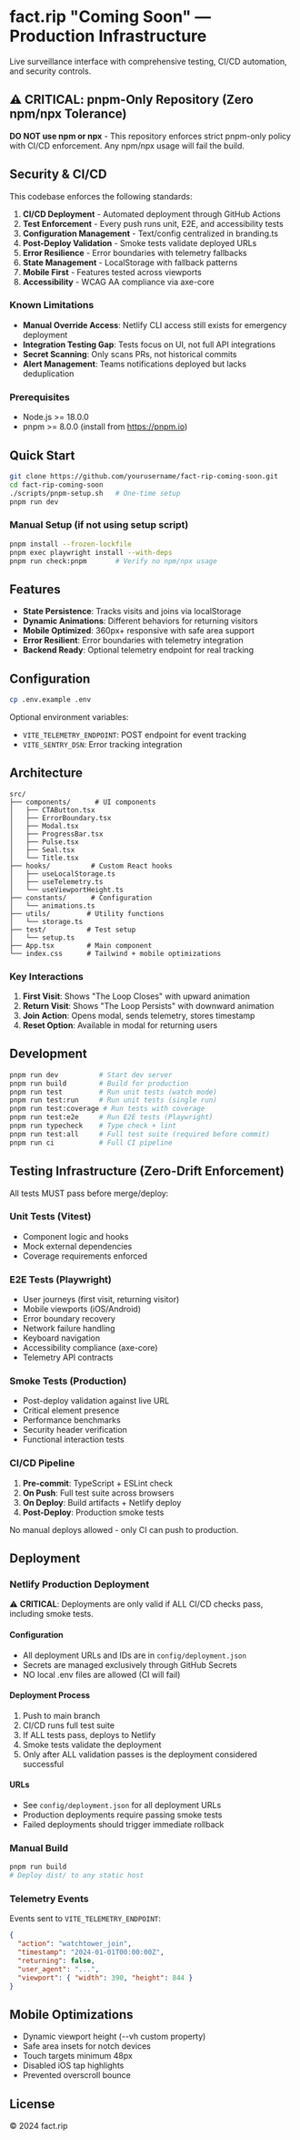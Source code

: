 # fact.rip "Coming Soon" — Production Infrastructure

Live surveillance interface with comprehensive testing, CI/CD automation, and security controls.

## ⚠️ CRITICAL: pnpm-Only Repository (Zero npm/npx Tolerance)

**DO NOT use npm or npx** - This repository enforces strict pnpm-only policy with CI/CD enforcement. Any npm/npx usage will fail the build.

## Security & CI/CD

This codebase enforces the following standards:

1. **CI/CD Deployment** - Automated deployment through GitHub Actions
2. **Test Enforcement** - Every push runs unit, E2E, and accessibility tests
3. **Configuration Management** - Text/config centralized in branding.ts
4. **Post-Deploy Validation** - Smoke tests validate deployed URLs
5. **Error Resilience** - Error boundaries with telemetry fallbacks
6. **State Management** - LocalStorage with fallback patterns
7. **Mobile First** - Features tested across viewports
8. **Accessibility** - WCAG AA compliance via axe-core

### Known Limitations

- **Manual Override Access**: Netlify CLI access still exists for emergency deployment
- **Integration Testing Gap**: Tests focus on UI, not full API integrations
- **Secret Scanning**: Only scans PRs, not historical commits
- **Alert Management**: Teams notifications deployed but lacks deduplication

### Prerequisites
- Node.js >= 18.0.0
- pnpm >= 8.0.0 (install from https://pnpm.io)

## Quick Start

```bash
git clone https://github.com/yourusername/fact-rip-coming-soon.git
cd fact-rip-coming-soon
./scripts/pnpm-setup.sh   # One-time setup
pnpm run dev
```

### Manual Setup (if not using setup script)
```bash
pnpm install --frozen-lockfile
pnpm exec playwright install --with-deps
pnpm run check:pnpm       # Verify no npm/npx usage
```

## Features

- **State Persistence**: Tracks visits and joins via localStorage
- **Dynamic Animations**: Different behaviors for returning visitors
- **Mobile Optimized**: 360px+ responsive with safe area support
- **Error Resilient**: Error boundaries with telemetry integration
- **Backend Ready**: Optional telemetry endpoint for real tracking

## Configuration

```bash
cp .env.example .env
```

Optional environment variables:
- `VITE_TELEMETRY_ENDPOINT`: POST endpoint for event tracking
- `VITE_SENTRY_DSN`: Error tracking integration

## Architecture

```
src/
├── components/      # UI components
│   ├── CTAButton.tsx
│   ├── ErrorBoundary.tsx
│   ├── Modal.tsx
│   ├── ProgressBar.tsx
│   ├── Pulse.tsx
│   ├── Seal.tsx
│   └── Title.tsx
├── hooks/          # Custom React hooks
│   ├── useLocalStorage.ts
│   ├── useTelemetry.ts
│   └── useViewportHeight.ts
├── constants/      # Configuration
│   └── animations.ts
├── utils/         # Utility functions
│   └── storage.ts
├── test/          # Test setup
│   └── setup.ts
├── App.tsx        # Main component
└── index.css      # Tailwind + mobile optimizations
```

### Key Interactions

1. **First Visit**: Shows "The Loop Closes" with upward animation
2. **Return Visit**: Shows "The Loop Persists" with downward animation
3. **Join Action**: Opens modal, sends telemetry, stores timestamp
4. **Reset Option**: Available in modal for returning users

## Development

```bash
pnpm run dev          # Start dev server
pnpm run build        # Build for production
pnpm run test         # Run unit tests (watch mode)
pnpm run test:run     # Run unit tests (single run)
pnpm run test:coverage # Run tests with coverage
pnpm run test:e2e     # Run E2E tests (Playwright)
pnpm run typecheck    # Type check + lint
pnpm run test:all     # Full test suite (required before commit)
pnpm run ci           # Full CI pipeline
```

## Testing Infrastructure (Zero-Drift Enforcement)

All tests MUST pass before merge/deploy:

### Unit Tests (Vitest)
- Component logic and hooks
- Mock external dependencies
- Coverage requirements enforced

### E2E Tests (Playwright)
- User journeys (first visit, returning visitor)
- Mobile viewports (iOS/Android)
- Error boundary recovery
- Network failure handling
- Keyboard navigation
- Accessibility compliance (axe-core)
- Telemetry API contracts

### Smoke Tests (Production)
- Post-deploy validation against live URL
- Critical element presence
- Performance benchmarks
- Security header verification
- Functional interaction tests

### CI/CD Pipeline
1. **Pre-commit**: TypeScript + ESLint check
2. **On Push**: Full test suite across browsers
3. **On Deploy**: Build artifacts + Netlify deploy
4. **Post-Deploy**: Production smoke tests

No manual deploys allowed - only CI can push to production.

## Deployment

### Netlify Production Deployment

⚠️ **CRITICAL**: Deployments are only valid if ALL CI/CD checks pass, including smoke tests.

#### Configuration
- All deployment URLs and IDs are in `config/deployment.json`
- Secrets are managed exclusively through GitHub Secrets
- NO local .env files are allowed (CI will fail)

#### Deployment Process

1. Push to main branch
2. CI/CD runs full test suite
3. If ALL tests pass, deploys to Netlify
4. Smoke tests validate the deployment
5. Only after ALL validation passes is the deployment considered successful

#### URLs
- See `config/deployment.json` for all deployment URLs
- Production deployments require passing smoke tests
- Failed deployments should trigger immediate rollback

### Manual Build

```bash
pnpm run build
# Deploy dist/ to any static host
```

### Telemetry Events

Events sent to `VITE_TELEMETRY_ENDPOINT`:

```json
{
  "action": "watchtower_join",
  "timestamp": "2024-01-01T00:00:00Z",
  "returning": false,
  "user_agent": "...",
  "viewport": { "width": 390, "height": 844 }
}
```

## Mobile Optimizations

- Dynamic viewport height (--vh custom property)
- Safe area insets for notch devices
- Touch targets minimum 48px
- Disabled iOS tap highlights
- Prevented overscroll bounce

## License

© 2024 fact.rip